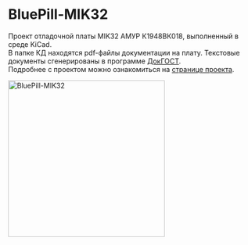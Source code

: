 # BluePill-MIK32
Проект отладочной платы MIK32 АМУР К1948ВК018, выполненный в среде KiCad.   
В папке КД находятся pdf-файлы документации на плату. Текстовые документы сгенерированы в программе [ДокГОСТ](https://github.com/vitalii-nechaev/DocGOST).  
Подробнее с проектом можно ознакомиться на [странице проекта](http://xn-----6kccalfmhwcdcrbm1aajnghfrqjce3b0z.xn--p1ai/MCU/MIK32_devboard.html).

<img width="320" alt="BluePill-MIK32" src="https://github.com/user-attachments/assets/59235742-bf8f-4465-b7ec-975e938cb616" />


